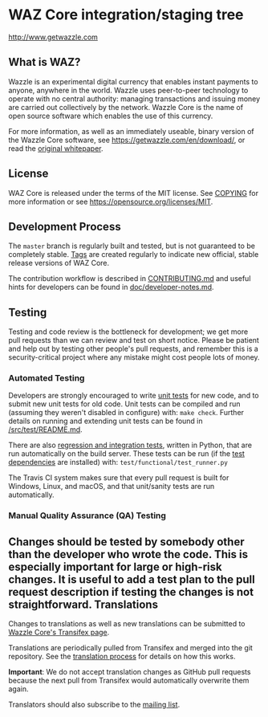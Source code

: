 WAZ Core integration/staging tree
=====================================

http://www.getwazzle.com

What is WAZ?
----------------

Wazzle is an experimental digital currency that enables instant payments to
anyone, anywhere in the world. Wazzle uses peer-to-peer technology to operate
with no central authority: managing transactions and issuing money are carried
out collectively by the network. Wazzle Core is the name of open source
software which enables the use of this currency.

For more information, as well as an immediately useable, binary version of
the Wazzle Core software, see https://getwazzle.com/en/download/, or read the
[original whitepaper](https://getwazzle.com/wazzle.pdf).

License
-------

WAZ Core is released under the terms of the MIT license. See [COPYING](COPYING) for more
information or see https://opensource.org/licenses/MIT.

Development Process
-------------------

The `master` branch is regularly built and tested, but is not guaranteed to be
completely stable. [Tags](https://github.com/WazzleCoin/WAZ/tags) are created
regularly to indicate new official, stable release versions of WAZ Core.

The contribution workflow is described in [CONTRIBUTING.md](CONTRIBUTING.md)
and useful hints for developers can be found in [doc/developer-notes.md](doc/developer-notes.md).

Testing
-------

Testing and code review is the bottleneck for development; we get more pull
requests than we can review and test on short notice. Please be patient and help out by testing
other people's pull requests, and remember this is a security-critical project where any mistake might cost people
lots of money.

### Automated Testing

Developers are strongly encouraged to write [unit tests](src/test/README.md) for new code, and to
submit new unit tests for old code. Unit tests can be compiled and run
(assuming they weren't disabled in configure) with: `make check`. Further details on running
and extending unit tests can be found in [/src/test/README.md](/src/test/README.md).

There are also [regression and integration tests](/test), written
in Python, that are run automatically on the build server.
These tests can be run (if the [test dependencies](/test) are installed) with: `test/functional/test_runner.py`

The Travis CI system makes sure that every pull request is built for Windows, Linux, and macOS, and that unit/sanity tests are run automatically.

### Manual Quality Assurance (QA) Testing

Changes should be tested by somebody other than the developer who wrote the
code. This is especially important for large or high-risk changes. It is useful
to add a test plan to the pull request description if testing the changes is
not straightforward.
Translations
------------

Changes to translations as well as new translations can be submitted to
[Wazzle Core's Transifex page](https://www.transifex.com/wazzle-core/wazzle/).

Translations are periodically pulled from Transifex and merged into the git repository. See the
[translation process](doc/translation_process.md) for details on how this works.

**Important**: We do not accept translation changes as GitHub pull requests because the next
pull from Transifex would automatically overwrite them again.

Translators should also subscribe to the [mailing list](https://groups.google.com/forum/#!forum/wazzle-translators).
